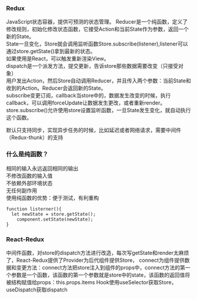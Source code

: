 ### Redux ###  

JavaScript状态容器，提供可预测的状态管理。
Reducer是一个纯函数，定义了修改规则，初始化修改状态函数，它接受Action和当前State作为参数，返回一个新的State。  
State一旦变化，Store就会调用监听函数Store.subscribe(listener),listener可以通过store.getState()拿到最新的状态。  
如果使用是React，可以触发重新渲染View。  
dispatch是一个派发方法，提交更新，告诉store那些数据需要改变（只接受对象）  
用户发出Action，然后Store自动调用Reducer，并且传入两个参数：当前State和收到的Action。Reducer会返回新的State。  
subscribe变更订阅，callback当store中的，数据发生改变的时候，执行callback，可以调用forceUpdate让数据发生更改，或者重新render。  
store.subscribe()允许使用store设置监听函数，一旦State发生变化，就自动执行这个函数。  

默认只支持同步，实现异步任务的时候，比如延迟或者网络请求，需要中间件（Redux-thunk）的支持  

### 什么是纯函数？ ###  
相同的输入永远返回相同的输出  
不修改函数的输入值  
不依赖外部环境状态  
无任何副作用  
使用纯函数的优势：便于测试，有利重构  
```
function listerner(){
  let newState = store.getState();
  	component.setState(newState);
}
```
### React-Redux ###  
中间件函数，对store的dispatch方法进行改造，每次写getState和render太麻烦了，React-Redux提供了Provider为后代组件提供Store，
connect为组件提供数据和变更方法：connect方法把store注入到组件的props中，connect方法的第一个参数是一个函数，该函数的第一个参数就是store中的state，该函数的返回值将被结构赋值给props：this.props.items
Hook使用useSelector获取Store，useDispatch获取dispatch

